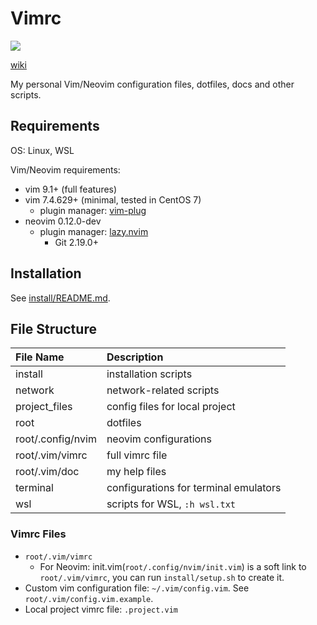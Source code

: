 # Vimrc

<a href="https://dotfyle.com/jiangyinzuo/vimrc"><img src="https://dotfyle.com/jiangyinzuo/vimrc/badges/plugin-manager?style=for-the-badge" /></a>

[wiki](https://github.com/jiangyinzuo/vimrc/wiki)

My personal Vim/Neovim configuration files, dotfiles, docs and other scripts.

## Requirements

OS: Linux, WSL

Vim/Neovim requirements:

- vim 9.1+ (full features)
- vim 7.4.629+ (minimal, tested in CentOS 7)
    - plugin manager: [vim-plug](https://github.com/junegunn/vim-plug)
- neovim 0.12.0-dev
    - plugin manager: [lazy.nvim](https://github.com/folke/lazy.nvim)
        - Git 2.19.0+

## Installation

See [install/README.md](./install/README.md).

## File Structure

| File Name         | Description                           |
|:------------------|:--------------------------------------|
| install           | installation scripts                  |
| network           | network-related scripts               |
| project_files     | config files for local project        |
| root              | dotfiles                              |
| root/.config/nvim | neovim configurations                 |
| root/.vim/vimrc   | full vimrc file                       |
| root/.vim/doc     | my help files                         |
| terminal          | configurations for terminal emulators |
| wsl               | scripts for WSL, `:h wsl.txt`         |

### Vimrc Files

- `root/.vim/vimrc`
    - For Neovim: init.vim(`root/.config/nvim/init.vim`) is a soft link to `root/.vim/vimrc`, you can run `install/setup.sh` to create it.
- Custom vim configuration file: `~/.vim/config.vim`. See `root/.vim/config.vim.example`.
- Local project vimrc file: `.project.vim`
